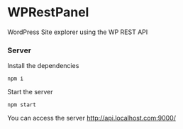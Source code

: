 # WPRestPanel

WordPress Site explorer using the WP REST API


### Server

Install the dependencies

    npm i

Start the server

    npm start
    
    
You can access the server http://api.localhost.com:9000/
